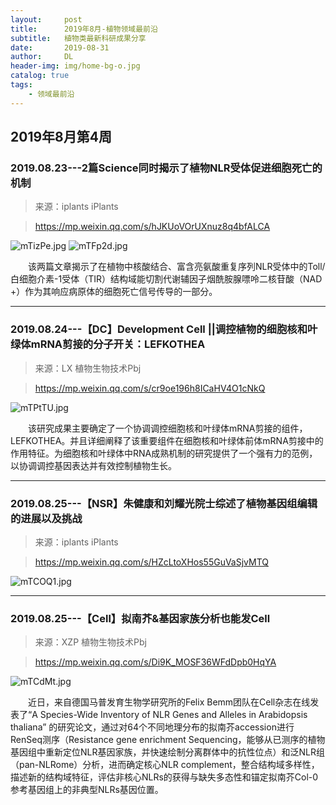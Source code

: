 ```yaml
---
layout:     post
title:      2019年8月-植物领域最前沿
subtitle:   植物类最新科研成果分享
date:       2019-08-31
author:     DL
header-img: img/home-bg-o.jpg
catalog: true
tags:
    - 领域最前沿
---
```


## 2019年8月第4周

### 2019.08.23---2篇Science同时揭示了植物NLR受体促进细胞死亡的机制

>来源：iplants  iPlants

>https://mp.weixin.qq.com/s/hJKUoVOrUXnuz8q4bfALCA


![mTizPe.jpg](https://s2.ax1x.com/2019/08/28/mTizPe.jpg)
![mTFp2d.jpg](https://s2.ax1x.com/2019/08/28/mTFp2d.jpg)


&emsp;&emsp;该两篇文章揭示了在植物中核酸结合、富含亮氨酸重复序列NLR受体中的Toll/白细胞介素-1受体（TIR）结构域能切割代谢辅因子烟酰胺腺嘌呤二核苷酸（NAD +）作为其响应病原体的细胞死亡信号传导的一部分。

---

### 2019.08.24---【DC】Development Cell ||调控植物的细胞核和叶绿体mRNA剪接的分子开关：LEFKOTHEA

>来源：LX 植物生物技术Pbj

>https://mp.weixin.qq.com/s/cr9oe196h8ICaHV4O1cNkQ

![mTPtTU.jpg](https://s2.ax1x.com/2019/08/28/mTPtTU.jpg)

&emsp;&emsp;该研究成果主要确定了一个协调调控细胞核和叶绿体mRNA剪接的组件，LEFKOTHEA。并且详细阐释了该重要组件在细胞核和叶绿体前体mRNA剪接中的作用特征。为细胞核和叶绿体中RNA成熟机制的研究提供了一个强有力的范例，以协调调控基因表达并有效控制植物生长。

---


### 2019.08.25---【NSR】朱健康和刘耀光院士综述了植物基因组编辑的进展以及挑战

>来源：iplants  iPlants

>https://mp.weixin.qq.com/s/HZcLtoXHos55GuVaSjvMTQ

![mTCOQ1.jpg](https://s2.ax1x.com/2019/08/28/mTCOQ1.jpg)

---

### 2019.08.25---【Cell】拟南芥&基因家族分析也能发Cell

>来源：XZP 植物生物技术Pbj

>https://mp.weixin.qq.com/s/Di9K_MOSF36WFdDpb0HqYA

![mTCdMt.jpg](https://s2.ax1x.com/2019/08/28/mTCdMt.jpg)

&emsp;&emsp;近日，来自德国马普发育生物学研究所的Felix Bemm团队在Cell杂志在线发表了“A Species-Wide Inventory of NLR Genes and Alleles in Arabidopsis thaliana” 的研究论文，通过对64个不同地理分布的拟南芥accession进行RenSeq测序（Resistance gene enrichment Sequencing，能够从已测序的植物基因组中重新定位NLR基因家族，并快速绘制分离群体中的抗性位点）和泛NLR组（pan-NLRome）分析，进而确定核心NLR complement，整合结构域多样性，描述新的结构域特征，评估非核心NLRs的获得与缺失多态性和锚定拟南芥Col-0参考基因组上的非典型NLRs基因位置。


